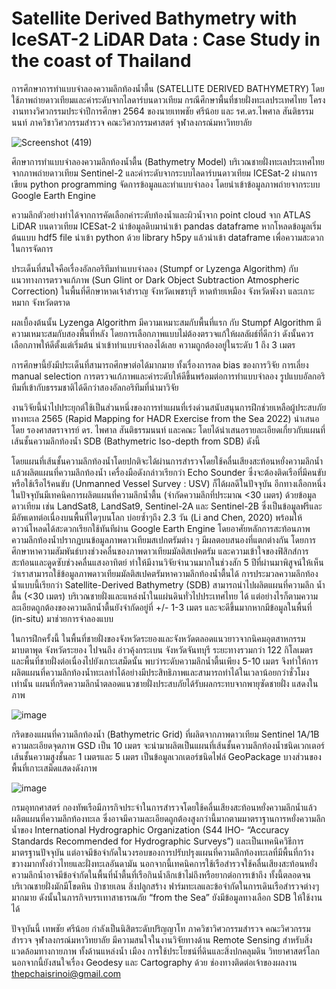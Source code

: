 # Satellite Derived Bathymetry with IceSAT-2 LiDAR Data : Case Study in the coast of Thailand
การศึกษาการทำแบบจำลองความลึกท้องน้ำตื้น (SATELLITE DERIVED BATHYMETRY) โดยใช้ภาพถ่ายดาวเทียมและค่าระดับจากไลดาร์บนดาวเทียม กรณีศึกษาพื้นที่ชายฝั่งทะเลประเทศไทย 
โครงงานทางวิศวกรรมประจำปีการศึกษา 2564 ของนายเทพชัย ศรีน้อย และ รศ.ดร.ไพศาล สันติธรรมนนท์ ภาควิชาวิศวกรรมสำรวจ คณะวิศวกรรมศาสตร์ จุฬาลงกรณ์มหาวิทยาลัย 


![Screenshot (419)](https://user-images.githubusercontent.com/88705136/171320963-0ac44fd4-2d7f-4b20-82e5-cd66bb4cf946.png)

ศึกษาการทำแบบจำลองความลึกท้องน้ำตื้น (Bathymetry Model) บริเวณชายฝั่งทะเลประเทศไทย จากภาพถ่ายดาวเทียม Sentinel-2 และค่าระดับจากระบบไลดาร์บนดาวเทียม ICESat-2 ผ่านการเขียน python programming จัดการข้อมูลและทำแบบจำลอง โดยนำเข้าข้อมูลภาพถ่ายจากระบบ Google Earth Engine

ความลึกตัวอย่างทำได้จากการคัดเลือกค่าระดับท้องน้ำและผิวน้ำจาก point cloud จาก ATLAS LiDAR บนดาวเทียม ICESat-2 นำข้อมูลดิบมานำเข้า pandas dataframe หากโหลดข้อมูลเริ่มต้นแบบ hdf5 file นำเข้า python ด้วย library h5py แล้วนำเข้า dataframe เพื่อความสะดวกในการจัดการ

ประเด็นที่สนใจคือเรื่องอัลกอริทึมทำแบบจำลอง (Stumpf or Lyzenga Algorithm) กับ แนวทางการตรวจแก้ภาพ (Sun Glint or Dark Object Subtraction Atmospheric Correction) ในพื้นที่ศึกษาหาดเจ้าสำราญ จังหวัดเพชรบุรี หาดท้ายเหมือง จังหวัดพังงา และเกาะหมาก จังหวัดตราด

ผลเบื้องต้นนั้น Lyzenga Algorithm มีความเหมาะสมกับพื้นที่แรก กับ Stumpf Algorithm มีความเหมาะสมกับสองพื้นที่หลัง โดยการเลือกภาพแบบไม่ต้องตรวจแก้ให้ผลลัผธ์ที่ดีกว่า ดังนั้นควรเลือกภาพให้ดีตั้งแต่เริ่มต้น นำเข้าทำแบบจำลองได้เลย ความถูกต้องอยู่ในระดับ 1 ถึง 3 เมตร

การศึกษานี้ยังมีประเด็นที่สามารถศึกษาต่อได้มากมาย ทั้งเรื่องการลด bias ของการวิจัย การเลี่ยง manual selection การตรวจแก้ภาพและค่าระดับให้ดีขึ้นพร้อมต่อการทำแบบจำลอง รูปแบบอัลกอริทึมที่เข้ากับธรรมชาติได้ดีกว่าสองอัลกอริทึมที่นำมาวิจัย

งานวิจัยนี้นำไปประยุกต์ใช้เป็นส่วนหนึ่งของการทำแผนที่เร่งด่วนสนับสนุนการฝึกช่วยเหลือผู้ประสบภัยทางทะเล 2565 (Rapid Mapping for HADR Exercise from the Sea 2022) นำเสนอโดย รองศาสตราจารย์ ดร. ไพศาล สันติธรรมนนท์ และคณะ โดยได้นำเสนอรายละเอียดเกี่ยวกับแผนที่เส้นชั้นความลึกท้องน้ำ SDB (Bathymetric Iso-depth from SDB) ดังนี้

โดยแผนที่เส้นชั้นความลึกท้องน้ำโดยปกติจะได้ผ่านการสำรวจโดยใช้คลื่นเสียงสะท้อนหยั่งความลึกน้ำแล้วผลิตแผนที่ความลึกท้องน้ำ เครื่องมือดังกล่าวเรียกว่า Echo Sounder ซึ่งจะต้องติดเรือที่มีคนขับหรือใช้เรือไร้คนขับ (Unmanned Vessel Survey : USV) ก็ได้ผลดีในปัจจุบัน อีกทางเลือกหนึ่ง ในปัจจุบันมีเทคนิคการผลิตแผนที่ความลึกน้ำตื้น (จำกัดความลึกที่ประมาณ <30 เมตร) ด้วยข้อมูลดาวเทียม เช่น LandSat8, LandSat9, Sentinel-2A และ Sentinel-2B ซึ่งเป็นข้อมูลฟรีและมีอัพเดทต่อเนื่องบนพื้นที่ใดๆบนโลก บ่อยซ้ำๆถึง 2.3 วัน (Li and Chen, 2020) พร้อมให้ดาวน์โหลดได้สะดวกเรียกใช้ทันทีผ่าน Google Earth Engine โดยอาศัยหลักการสะท้อนภาพความลึกท้องน้ำปรากฏบนข้อมูลภาพดาวเทียมสเปกตรัมต่าง ๆ มีผลตอบสนองที่แตกต่างกัน โดยการศึกษาหาความสัมพันธ์บางช่วงคลื่นของภาพดาวเทียมมัลติสเปคตรัม และความเข้าใจของฟิสิกส์การสะท้อนและดูดซับช่วงคลื่นแสงอาทิตย์ ทำให้มีงานวิจัยจำนวนมากในช่วงสัก 5 ปีที่ผ่านมาพิสูจน์ให้เห็นว่าเราสามารถใช้ข้อมูลภาพดาวเทียมมัลติสเปคตรัมหาความลึกท้องน้ำตื้นได้ การประมวลความลึกท้องน้ำแบบนี้เรียกว่า Satellite-Derived Bathymetry (SDB) สามารถนำไปผลิตแผนที่ความลึก น้ำตื้น (<30 เมตร) บริเวณชายฝั่งและแหล่งน้ำในแผ่นดินทั่วไปประเทศไทย ได้ แต่อย่างไรก็ตามความละเอียดถูกต้องของความลึกน้ำตื้นยังจำกัดอยู่ที่ +/- 1-3 เมตร และจะดีขึ้นมากหากมีข้อมูลในพื้นที่ (in-situ) มาช่วยการจำลองแบบ

ในการฝึกครั้งนี้ ในพื้นที่ชายฝั่งของจังหวัดระยองและจังหวัดตลอดแนวยาวจากนิคมอุตสาหกรรมมาบตาพุด จังหวัดระยอง ไปจนถึง อ่าวคุ้งกระเบน จังหวัดจันทบุรี ระยะทางรวมกว่า 122 กิโลเมตร และพื้นที่ชายฝั่งต่อเนื่องไปยังเกาะเสม็ดนั้น  พบว่าระดับความลึกน้ำตื้นเพียง 5-10 เมตร จึงทำให้การผลิตแผนที่ความลึกท้องน้ำทะเลทำได้อย่างมีประสิทธิภาพและสามารถทำได้ในเวลาน้อยกว่าชั่วโมงเท่านั้น แผนที่กริดความลึกน้ำตลอดแนวชายฝั่งประสบภัยได้รับผลกระทบจากพายุซัดชายฝั่ง แสดงในภาพ

![image](https://user-images.githubusercontent.com/88705136/213903731-28df2d20-a1c8-4541-9c99-0d9091e3bae0.png)

กริดของแผนที่ความลึกท้องน้ำ (Bathymetric Grid) ที่ผลิตจากภาพดาวเทียม Sentinel 1A/1B ความละเอียดจุดภาพ GSD เป็น 10 เมตร จะนำมาผลิตเป็นแผนที่เส้นชั้นความลึกท้องน้ำชนิดเวกเตอร์ เส้นชั้นความสูงชั้นละ 1 เมตรและ 5 เมตร เป็นข้อมูลเวกเตอร์ชนิดไฟล์ GeoPackage บางส่วนของพื้นที่เกาะเสม็ดแสดงดังภาพ 

![image](https://user-images.githubusercontent.com/88705136/213903746-c47260bf-9e9c-4066-beff-51fe8c465e8f.png)

กรมอุทกศาสตร์ กองทัพเรือมีภารกิจประจำในการสำรวจโดยใช้คลื่นเสียงสะท้อนหยั่งความลึกน้ำแล้วผลิตแผนที่ความลึกท้องทะเล ซึ่งอาจมีความละเอียดถูกต้องสูงกว่านี้มากตามมาตราฐานการหยั่งความลึกน้ำของ International Hydrographic Organization (S44 IHO- “Accuracy Standards Recommended for Hydrographic Surveys”) และเป็นเทคนิควิธีการมาตรฐานปัจจุบัน แต่อาจมีข้อจำกัดในวงรอบของการปรับปรุงแผนที่ความลึกท้องทะเลที่มีพื้นที่กว้างขวางมากทั้งอ่าวไทยและฝั่งทะเลอันดามัน นอกจากนี้เทคนิคการใช้เรือสำรวจใช้คลื่นเสียงสะท้อนหยั่งความลึกน้ำอาจมีข้อจำกัดในพื้นที่น้ำตื้นที่เรือกินน้ำลึกเข้าไม่ถึงหรือยากต่อการเข้าถึง ทั้งนี้ตลอดจนบริเวณชายฝั่งมักมีโขดหิน ป่าชายเลน สิ่งปลูกสร้าง ฟาร์มทะเลและข้อจำกัดในการเดินเรือสำรวจต่างๆ มากมาย ดังนั้นในภารกิจบรรเทาสาธารณภัย “from the Sea” ยังมีข้อมูลทางเลือก  SDB  ให้ใช้งานได้


ปัจจุบันนี้ เทพชัย ศรีน้อย กำลังเป็นนิสิตระดับปริญญาโท ภาควิชาวิศวกรรมสำรวจ คณะวิศวกรรมสำรวจ จุฬาลงกรณ์มหาวิทยาลัย มีความสนใจในงานวิจัยทางด้าน Remote Sensing สำหรับสิ่งแวดล้อมทางกายภาพ ทั้งด้านแหล่งน้ำ เมือง การใช้ประโยชน์ที่ดินและสิ่งปกคลุมดิน วิทยาศาสตร์โลก นอกจากนี้ยังสนใจเรื่อง Geodesy และ Cartography ด้วย 
ช่องทางติดต่อเจ้าของผลงาน thepchaisrinoi@gmail.com
